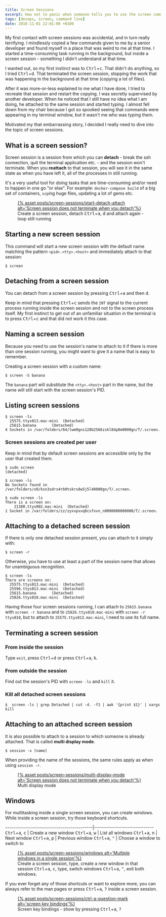```yaml
---
title: Screen Sessions
excerpt: How not to panic when someone tells you to use the screen command.
tags: [devops, screen, command line]
date: 2016-11-01 22:01:00 +0100
---
```


My first contact with screen sessions was accidental, and in turn really terrifying. I mindlessly copied a few commands given to me by a senior developer and found myself in a place that was weird to me at that time. I started a time-consuming task running in the background, but inside a screen session - something I didn't understand at that time.

I wanted out, so my first instinct was to <kbd>Ctrl</kbd>+<kbd>c</kbd>. That didn't do anything, so I tried <kbd>Ctrl</kbd>+<kbd>d</kbd>. That terminated the screen session, stopping the work that was happening in the background at that time (copying a lot of files).

After it was more-or-less explained to me what I have done, I tried to recreate that session and restart the copying. I was secretly supervised by another developer. When he noticed that I still have no idea what I am doing, he attached to the same session and started typing. I almost fell down from my chair because I got so spooked seeing that commands were appearing in my terminal window, but it wasn't me who was typing them.

Motivated my that embarrassing story, I decided I really need to dive into the topic of screen sessions.

## What is a screen session?

Screen session is a session from which you can **detach** - break the ssh connection, quit the terminal application etc. - and the session won't terminate. When you **reattach** to that session, you will see it in the same state as when you have left it, all of the processes in still running.

It's a very useful tool for doing tasks that are time-consuming and/or need to happen in one go "or else". For example: `docker-compose build` of a big set of containers, `scp`ing huge files, updating a lot of gems etc.

<figure>
<a href='{% asset posts/screen-sessions/start-detach-attach @path %}'>
{% asset posts/screen-sessions/start-detach-attach alt='Screen session does not terminate when you detach'%}
</a>
<figcaption>Create a screen session, detach <kbd>Ctrl</kbd>+<kbd>a</kbd>, <kbd>d</kbd> and attach again - loop still running</figcaption>
</figure>

## Starting a new screen session

This command will start a new screen session with the default name matching the pattern `<pid>.<tty>.<host>` and immediately attach to that session:

```
$ screen
```

## Detaching from a screen session

You can detach from a screen session by pressing <kbd>Ctrl</kbd>+<kbd>a</kbd> and then <kbd>d</kbd>.

Keep in mind that pressing <kbd>Ctrl</kbd>+<kbd>c</kbd> sends the `INT` signal to the current process running inside the screen session and not to the screen process itself. My first instinct to get out of an unfamiliar situation in the terminal is to press <kbd>Ctrl</kbd>+<kbd>c</kbd> and that did not work it this case.

## Naming a screen session

Because you need to use the session's name to attach to it if there is more than one session running, you might want to give it a name that is easy to remember.

Creating a screen session with a custom name:

```
$ screen -S banana
```

The `banana` part will substitute the `<tty>.<host>` part in the name, but the name will still start with the screen session's PID.

## Listing screen sessions

```
$ screen -ls
  25575.ttys013.mac-mini  (Detached)
  25615.banana       (Detached)
4 Sockets in /var/folders/64/lwm9gns128b2566zskl84p8m0000gn/T/.screen.
```

### Screen sessions are created per user

Keep in mind that by default screen sessions are accessible only by the user that created them.

```
$ sudo screen
[detached]

$ screen -ls
No Sockets found in /var/folders/x0/ksn3sdrs4rb9tskrs8w5j5l40000gn/T/.screen.

$ sudo screen -ls
There is a screen on:
	21380.ttys002.mac-mini	(Detached)
1 Socket in /var/folders/zz/zyxvpxvq6csfxvn_n0000000000000/T/.screen.
```

## Attaching to a detached screen session

If there is only one detached session present, you can attach to it simply with:

```
$ screen -r
```

Otherwise, you have to use at least a part of the session name that allows for unambiguous recognition.  

```
$ screen -ls
There are screens on:
  25575.ttys013.mac-mini  (Detached)
  25596.ttys013.mac-mini  (Detached)
  25615.banana       (Detached)
  25826.ttys010.mac-mini  (Detached)
```

Having those four screen sessions running, I can attach to `25615.banana` with `screen -r banana` and to `25826.ttys010.mac-mini` with `screen -r ttys010`, but to attach to `25575.ttys013.mac-mini`, I need to use its full name.

## Terminating a screen session

### From inside the session

Type `exit`, press <kbd>Ctrl</kbd>+<kbd>d</kbd> or press <kbd>Ctrl</kbd>+<kbd>a</kbd>, <kbd>k</kbd>.

### From outside the session

Find out the session's PID with `screen -ls` and `kill` it.

### Kill all detached screen sessions

```
$  screen -ls | grep Detached | cut -d. -f1 | awk '{print $1}' | xargs kill
```

## Attaching to an attached screen session

It is also possible to attach to a session to which someone is already attached. That is called **multi display mode**.

```
$ session -x [name]
```

When providing the name of the sessions, the same rules apply as when using `session -r`.

<figure>
<a href='{% asset posts/screen-sessions/multi-display-mode @path %}'>
{% asset posts/screen-sessions/multi-display-mode alt='Screen session does not terminate when you detach'%}
</a>
<figcaption>Multi display mode</figcaption>
</figure>

## Windows

For multitasking inside a single screen session, you can create windows. While inside a screen session, try those keyboard shortcuts.

--------------------------------------------|------------------------------
<kbd>Ctrl</kbd>+<kbd>a</kbd>, <kbd>c</kbd>  | Create a new window
<kbd>Ctrl</kbd>+<kbd>a</kbd>, <kbd>w</kbd>  | List all windows
<kbd>Ctrl</kbd>+<kbd>a</kbd>, <kbd>n</kbd>  | Next window
<kbd>Ctrl</kbd>+<kbd>a</kbd>, <kbd>p</kbd>  | Previous window
<kbd>Ctrl</kbd>+<kbd>a</kbd>, <kbd>"</kbd>  | Choose a window to switch to


<figure>
<a href='{% asset posts/screen-sessions/windows @path %}'>
{% asset posts/screen-sessions/windows alt='Multiple windows in a single session'%}
</a>
<figcaption>Create a screen session, type, create a new window in that session <kbd>Ctrl</kbd>+<kbd>a</kbd>, <kbd>c</kbd>, type, switch windows <kbd>Ctrl</kbd>+<kbd>a</kbd>, <kbd>"</kbd>, exit both windows.</figcaption>
</figure>

If you ever forget any of those shortcuts or want to explore more, you can always refer to the man pages or press <kbd>Ctrl</kbd>+<kbd>a</kbd>, <kbd>?</kbd> inside a screen session.

<figure>
<a href='{% asset posts/screen-sessions/ctrl-a-question-mark @path %}'>
{% asset posts/screen-sessions/ctrl-a-question-mark alt='screen key bindings'%}
</a>
<figcaption>Screen key bindings - show by pressing <kbd>Ctrl</kbd>+<kbd>a</kbd>, <kbd>?</kbd></figcaption>
</figure>
